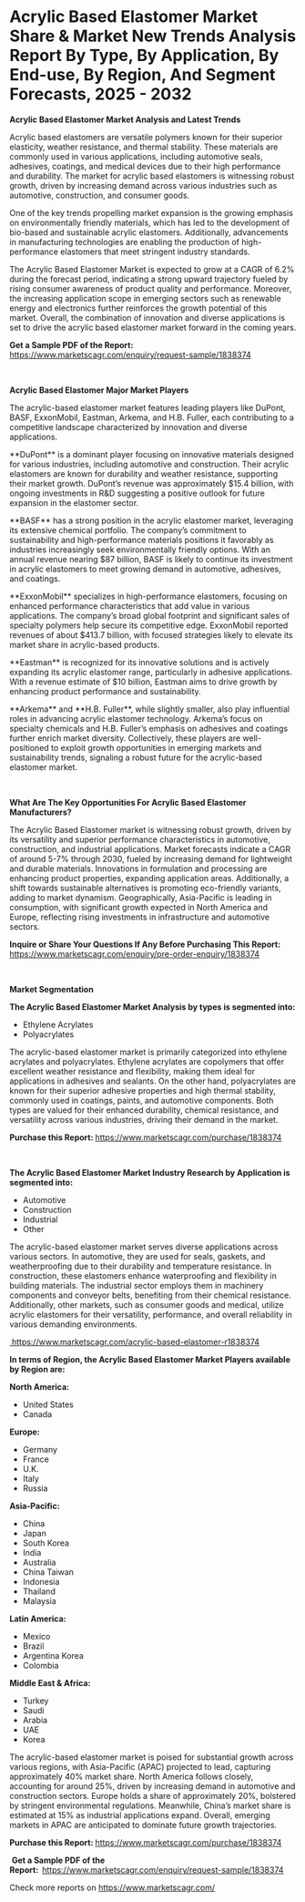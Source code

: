 <p><h1>Acrylic Based Elastomer Market Share & Market New Trends Analysis Report By Type, By Application, By End-use, By Region, And Segment Forecasts, 2025 - 2032</h1></p><p><strong>Acrylic Based Elastomer Market Analysis and Latest Trends</strong></p>
<p><p>Acrylic based elastomers are versatile polymers known for their superior elasticity, weather resistance, and thermal stability. These materials are commonly used in various applications, including automotive seals, adhesives, coatings, and medical devices due to their high performance and durability. The market for acrylic based elastomers is witnessing robust growth, driven by increasing demand across various industries such as automotive, construction, and consumer goods.</p><p>One of the key trends propelling market expansion is the growing emphasis on environmentally friendly materials, which has led to the development of bio-based and sustainable acrylic elastomers. Additionally, advancements in manufacturing technologies are enabling the production of high-performance elastomers that meet stringent industry standards. </p><p>The Acrylic Based Elastomer Market is expected to grow at a CAGR of 6.2% during the forecast period, indicating a strong upward trajectory fueled by rising consumer awareness of product quality and performance. Moreover, the increasing application scope in emerging sectors such as renewable energy and electronics further reinforces the growth potential of this market. Overall, the combination of innovation and diverse applications is set to drive the acrylic based elastomer market forward in the coming years.</p></p>
<p><strong>Get a Sample PDF of the Report:&nbsp;</strong> <a href="https://www.marketscagr.com/enquiry/request-sample/1838374?utm_campaign=2446&utm_medium=2&utm_source=Github&utm_content=ia&utm_term=15022025&utm_id=acrylic-based-elastomer">https://www.marketscagr.com/enquiry/request-sample/1838374</a></p>
<p>&nbsp;</p>
<p><strong>Acrylic Based Elastomer Major Market Players</strong></p>
<p><p>The acrylic-based elastomer market features leading players like DuPont, BASF, ExxonMobil, Eastman, Arkema, and H.B. Fuller, each contributing to a competitive landscape characterized by innovation and diverse applications. </p><p>**DuPont** is a dominant player focusing on innovative materials designed for various industries, including automotive and construction. Their acrylic elastomers are known for durability and weather resistance, supporting their market growth. DuPont’s revenue was approximately $15.4 billion, with ongoing investments in R&D suggesting a positive outlook for future expansion in the elastomer sector.</p><p>**BASF** has a strong position in the acrylic elastomer market, leveraging its extensive chemical portfolio. The company’s commitment to sustainability and high-performance materials positions it favorably as industries increasingly seek environmentally friendly options. With an annual revenue nearing $87 billion, BASF is likely to continue its investment in acrylic elastomers to meet growing demand in automotive, adhesives, and coatings.</p><p>**ExxonMobil** specializes in high-performance elastomers, focusing on enhanced performance characteristics that add value in various applications. The company’s broad global footprint and significant sales of specialty polymers help secure its competitive edge. ExxonMobil reported revenues of about $413.7 billion, with focused strategies likely to elevate its market share in acrylic-based products.</p><p>**Eastman** is recognized for its innovative solutions and is actively expanding its acrylic elastomer range, particularly in adhesive applications. With a revenue estimate of $10 billion, Eastman aims to drive growth by enhancing product performance and sustainability.</p><p>**Arkema** and **H.B. Fuller**, while slightly smaller, also play influential roles in advancing acrylic elastomer technology. Arkema’s focus on specialty chemicals and H.B. Fuller’s emphasis on adhesives and coatings further enrich market diversity. Collectively, these players are well-positioned to exploit growth opportunities in emerging markets and sustainability trends, signaling a robust future for the acrylic-based elastomer market.</p></p>
<p>&nbsp;</p>
<p><strong>What Are The Key Opportunities For Acrylic Based Elastomer Manufacturers?</strong></p>
<p><p>The Acrylic Based Elastomer market is witnessing robust growth, driven by its versatility and superior performance characteristics in automotive, construction, and industrial applications. Market forecasts indicate a CAGR of around 5-7% through 2030, fueled by increasing demand for lightweight and durable materials. Innovations in formulation and processing are enhancing product properties, expanding application areas. Additionally, a shift towards sustainable alternatives is promoting eco-friendly variants, adding to market dynamism. Geographically, Asia-Pacific is leading in consumption, with significant growth expected in North America and Europe, reflecting rising investments in infrastructure and automotive sectors.</p></p>
<p><strong>Inquire or Share Your Questions If Any Before Purchasing This Report:</strong> <a href="https://www.marketscagr.com/enquiry/pre-order-enquiry/1838374?utm_campaign=2446&utm_medium=2&utm_source=Github&utm_content=ia&utm_term=15022025&utm_id=acrylic-based-elastomer">https://www.marketscagr.com/enquiry/pre-order-enquiry/1838374</a></p>
<p>&nbsp;</p>
<p><strong>Market Segmentation</strong></p>
<p><strong>The Acrylic Based Elastomer Market Analysis by types is segmented into:</strong></p>
<p><ul><li>Ethylene Acrylates</li><li>Polyacrylates</li></ul></p>
<p><p>The acrylic-based elastomer market is primarily categorized into ethylene acrylates and polyacrylates. Ethylene acrylates are copolymers that offer excellent weather resistance and flexibility, making them ideal for applications in adhesives and sealants. On the other hand, polyacrylates are known for their superior adhesive properties and high thermal stability, commonly used in coatings, paints, and automotive components. Both types are valued for their enhanced durability, chemical resistance, and versatility across various industries, driving their demand in the market.</p></p>
<p><strong>Purchase this Report:&nbsp;</strong><a href="https://www.marketscagr.com/purchase/1838374?utm_campaign=2446&utm_medium=2&utm_source=Github&utm_content=ia&utm_term=15022025&utm_id=acrylic-based-elastomer">https://www.marketscagr.com/purchase/1838374</a></p>
<p>&nbsp;</p>
<p><strong>The Acrylic Based Elastomer Market Industry Research by Application is segmented into:</strong></p>
<p><ul><li>Automotive</li><li>Construction</li><li>Industrial</li><li>Other</li></ul></p>
<p><p>The acrylic-based elastomer market serves diverse applications across various sectors. In automotive, they are used for seals, gaskets, and weatherproofing due to their durability and temperature resistance. In construction, these elastomers enhance waterproofing and flexibility in building materials. The industrial sector employs them in machinery components and conveyor belts, benefiting from their chemical resistance. Additionally, other markets, such as consumer goods and medical, utilize acrylic elastomers for their versatility, performance, and overall reliability in various demanding environments.</p></p>
<p><a href="https://www.marketscagr.com/acrylic-based-elastomer-r1838374?utm_campaign=2446&utm_medium=2&utm_source=Github&utm_content=ia&utm_term=15022025&utm_id=acrylic-based-elastomer">&nbsp;https://www.marketscagr.com/acrylic-based-elastomer-r1838374</a></p>
<p><strong>In terms of Region, the Acrylic Based Elastomer Market Players available by Region are:</strong></p>
<p>
    <p> <strong> North America: </strong>
        <ul>
            <li>United States</li>
            <li>Canada</li>
        </ul>
        </p> 
    <p> <strong> Europe: </strong>
        <ul>
            <li>Germany</li>
            <li>France</li>
            <li>U.K.</li>
            <li>Italy</li>
            <li>Russia</li>
        </ul>
        </p> 
    <p> <strong> Asia-Pacific: </strong>
        <ul>
            <li>China</li>
            <li>Japan</li>
            <li>South Korea</li>
            <li>India</li>
            <li>Australia</li>
            <li>China Taiwan</li>
            <li>Indonesia</li>
            <li>Thailand</li>
            <li>Malaysia</li>
        </ul>
        </p> 
    <p> <strong> Latin America: </strong>
        <ul>
            <li>Mexico</li>
            <li>Brazil</li>
            <li>Argentina Korea</li>
            <li>Colombia</li>
        </ul>
        </p> 
    <p> <strong> Middle East & Africa: </strong>
        <ul>
            <li>Turkey</li>
            <li>Saudi</li>
            <li>Arabia</li>
            <li>UAE</li>
            <li>Korea</li>
        </ul>
    </p>
    </p>
<p><p>The acrylic-based elastomer market is poised for substantial growth across various regions, with Asia-Pacific (APAC) projected to lead, capturing approximately 40% market share. North America follows closely, accounting for around 25%, driven by increasing demand in automotive and construction sectors. Europe holds a share of approximately 20%, bolstered by stringent environmental regulations. Meanwhile, China’s market share is estimated at 15% as industrial applications expand. Overall, emerging markets in APAC are anticipated to dominate future growth trajectories.</p></p>
<p><strong>Purchase this Report: </strong><a href="https://www.marketscagr.com/purchase/1838374?utm_campaign=2446&utm_medium=2&utm_source=Github&utm_content=ia&utm_term=15022025&utm_id=acrylic-based-elastomer">https://www.marketscagr.com/purchase/1838374</a></p>
<p>&nbsp;<strong>Get a Sample PDF of the Report:&nbsp;&nbsp;</strong><a href="https://www.marketscagr.com/enquiry/request-sample/1838374?utm_campaign=2446&utm_medium=2&utm_source=Github&utm_content=ia&utm_term=15022025&utm_id=acrylic-based-elastomer">https://www.marketscagr.com/enquiry/request-sample/1838374</a></p>
<p><strong></strong></p>
<p>Check more reports on <a href="https://www.marketscagr.com/?utm_campaign=2446&utm_medium=2&utm_source=Github&utm_content=ia&utm_term=15022025&utm_id=acrylic-based-elastomer">https://www.marketscagr.com/</a></p>